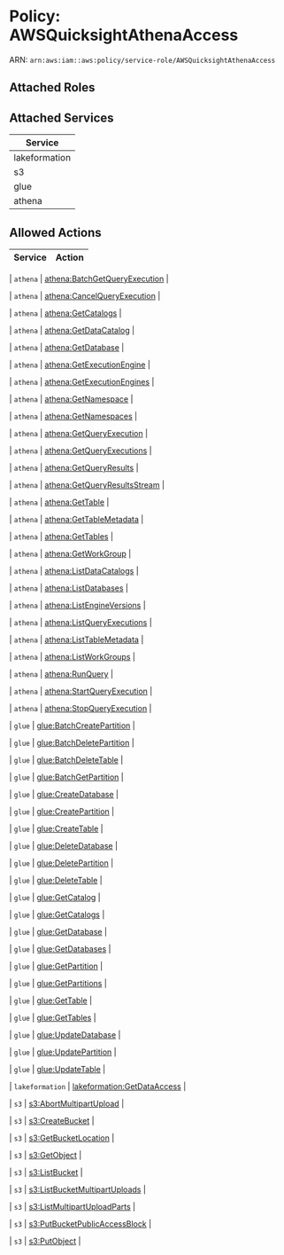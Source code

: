 # Policy: AWSQuicksightAthenaAccess

ARN: `arn:aws:iam::aws:policy/service-role/AWSQuicksightAthenaAccess`

## Attached Roles

## Attached Services

| Service |
|---------|
| lakeformation |
| s3 |
| glue |
| athena |

## Allowed Actions

| Service | Action |
|:-------:|--------|

| `athena` | [athena:BatchGetQueryExecution](../actions.md#athena:batchgetqueryexecution) |

| `athena` | [athena:CancelQueryExecution](../actions.md#athena:cancelqueryexecution) |

| `athena` | [athena:GetCatalogs](../actions.md#athena:getcatalogs) |

| `athena` | [athena:GetDataCatalog](../actions.md#athena:getdatacatalog) |

| `athena` | [athena:GetDatabase](../actions.md#athena:getdatabase) |

| `athena` | [athena:GetExecutionEngine](../actions.md#athena:getexecutionengine) |

| `athena` | [athena:GetExecutionEngines](../actions.md#athena:getexecutionengines) |

| `athena` | [athena:GetNamespace](../actions.md#athena:getnamespace) |

| `athena` | [athena:GetNamespaces](../actions.md#athena:getnamespaces) |

| `athena` | [athena:GetQueryExecution](../actions.md#athena:getqueryexecution) |

| `athena` | [athena:GetQueryExecutions](../actions.md#athena:getqueryexecutions) |

| `athena` | [athena:GetQueryResults](../actions.md#athena:getqueryresults) |

| `athena` | [athena:GetQueryResultsStream](../actions.md#athena:getqueryresultsstream) |

| `athena` | [athena:GetTable](../actions.md#athena:gettable) |

| `athena` | [athena:GetTableMetadata](../actions.md#athena:gettablemetadata) |

| `athena` | [athena:GetTables](../actions.md#athena:gettables) |

| `athena` | [athena:GetWorkGroup](../actions.md#athena:getworkgroup) |

| `athena` | [athena:ListDataCatalogs](../actions.md#athena:listdatacatalogs) |

| `athena` | [athena:ListDatabases](../actions.md#athena:listdatabases) |

| `athena` | [athena:ListEngineVersions](../actions.md#athena:listengineversions) |

| `athena` | [athena:ListQueryExecutions](../actions.md#athena:listqueryexecutions) |

| `athena` | [athena:ListTableMetadata](../actions.md#athena:listtablemetadata) |

| `athena` | [athena:ListWorkGroups](../actions.md#athena:listworkgroups) |

| `athena` | [athena:RunQuery](../actions.md#athena:runquery) |

| `athena` | [athena:StartQueryExecution](../actions.md#athena:startqueryexecution) |

| `athena` | [athena:StopQueryExecution](../actions.md#athena:stopqueryexecution) |

| `glue` | [glue:BatchCreatePartition](../actions.md#glue:batchcreatepartition) |

| `glue` | [glue:BatchDeletePartition](../actions.md#glue:batchdeletepartition) |

| `glue` | [glue:BatchDeleteTable](../actions.md#glue:batchdeletetable) |

| `glue` | [glue:BatchGetPartition](../actions.md#glue:batchgetpartition) |

| `glue` | [glue:CreateDatabase](../actions.md#glue:createdatabase) |

| `glue` | [glue:CreatePartition](../actions.md#glue:createpartition) |

| `glue` | [glue:CreateTable](../actions.md#glue:createtable) |

| `glue` | [glue:DeleteDatabase](../actions.md#glue:deletedatabase) |

| `glue` | [glue:DeletePartition](../actions.md#glue:deletepartition) |

| `glue` | [glue:DeleteTable](../actions.md#glue:deletetable) |

| `glue` | [glue:GetCatalog](../actions.md#glue:getcatalog) |

| `glue` | [glue:GetCatalogs](../actions.md#glue:getcatalogs) |

| `glue` | [glue:GetDatabase](../actions.md#glue:getdatabase) |

| `glue` | [glue:GetDatabases](../actions.md#glue:getdatabases) |

| `glue` | [glue:GetPartition](../actions.md#glue:getpartition) |

| `glue` | [glue:GetPartitions](../actions.md#glue:getpartitions) |

| `glue` | [glue:GetTable](../actions.md#glue:gettable) |

| `glue` | [glue:GetTables](../actions.md#glue:gettables) |

| `glue` | [glue:UpdateDatabase](../actions.md#glue:updatedatabase) |

| `glue` | [glue:UpdatePartition](../actions.md#glue:updatepartition) |

| `glue` | [glue:UpdateTable](../actions.md#glue:updatetable) |

| `lakeformation` | [lakeformation:GetDataAccess](../actions.md#lakeformation:getdataaccess) |

| `s3` | [s3:AbortMultipartUpload](../actions.md#s3:abortmultipartupload) |

| `s3` | [s3:CreateBucket](../actions.md#s3:createbucket) |

| `s3` | [s3:GetBucketLocation](../actions.md#s3:getbucketlocation) |

| `s3` | [s3:GetObject](../actions.md#s3:getobject) |

| `s3` | [s3:ListBucket](../actions.md#s3:listbucket) |

| `s3` | [s3:ListBucketMultipartUploads](../actions.md#s3:listbucketmultipartuploads) |

| `s3` | [s3:ListMultipartUploadParts](../actions.md#s3:listmultipartuploadparts) |

| `s3` | [s3:PutBucketPublicAccessBlock](../actions.md#s3:putbucketpublicaccessblock) |

| `s3` | [s3:PutObject](../actions.md#s3:putobject) |
